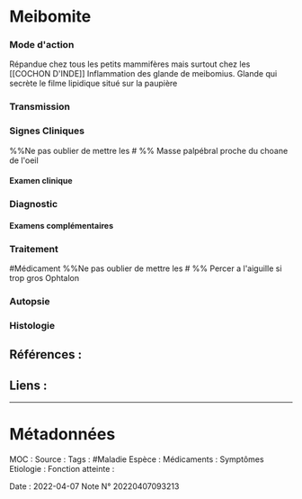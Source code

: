 # Meibomite
### Mode d'action
Répandue chez tous les petits mammifères mais surtout chez les [[COCHON D'INDE]]
Inflammation des glande de meibomius. Glande qui secrète le filme lipidique situé sur la paupière
### Transmission
### Signes Cliniques
%%Ne pas oublier de mettre les # %%
Masse palpébral proche du choane de l'oeil
#### Examen clinique
### Diagnostic
#### Examens complémentaires
### Traitement
#Médicament 
%%Ne pas oublier de mettre les # %% 
Percer a l'aiguille si trop gros
Ophtalon 
### Autopsie
### Histologie

## Références :
>
 

## Liens :



***

# Métadonnées
MOC :
Source :
Tags : #Maladie 
	Espèce :
	Médicaments :
	Symptômes
	Etiologie :
	Fonction atteinte :
	
Date : 2022-04-07
Note N° 20220407093213